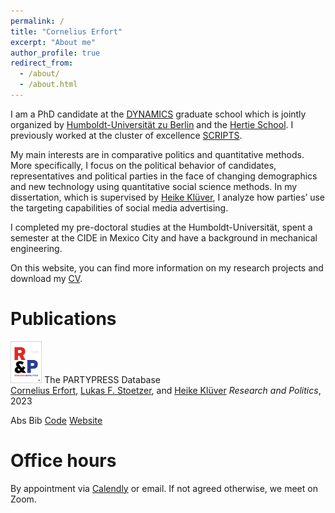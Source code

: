 ```yaml
---
permalink: /
title: "Cornelius Erfort"
excerpt: "About me"
author_profile: true
redirect_from: 
  - /about/
  - /about.html
---
```




I am a PhD candidate at the [DYNAMICS](https://www.sowi.hu-berlin.de/en/dynamics/about-dynamics/about) graduate school which is jointly organized by [Humboldt-Universität zu Berlin](https://www.hu-berlin.de/en) and the [Hertie School](https://www.hertie-school.org/en/). I previously worked at the cluster of excellence [SCRIPTS](https://www.scripts-berlin.eu/).

My main interests are in comparative politics and quantitative methods. More specifically, I focus on the political behavior of candidates, representatives and political parties in the face of changing demographics and new technology using quantitative social science methods. In my dissertation, which is supervised by [Heike Klüver](http://www.heike-kluever.com/), I analyze how parties’ use the targeting capabilities of social media advertising.

I completed my pre-doctoral studies at the Humboldt-Universität, spent a semester at the CIDE in Mexico City and have a background in mechanical engineering.

On this website, you can find more information on my research projects and download my [CV](/cv).

# Publications

<img src="/files/57369_RAP.jpg" width="10%"> The PARTYPRESS Database <br>
<ins>Cornelius Erfort</ins>, [Lukas F. Stoetzer](https://www.lukas-stoetzer.org), and [Heike Klüver](http://www.heike-kluever.com/)
*Research and Politics*, 2023

<a class="abstract btn btn-sm z-depth-0" role="button">Abs</a>
                                        <a class="bibtex btn btn-sm z-depth-0" role="button">Bib</a>
                                        <a href="https://doi.org/10.7910/DVN/HULLNG" class="btn btn-sm z-depth-0" role="button" rel="external nofollow noopener" target="_blank">Code</a>
                                        <a href="[https://doi.org/10.1017/S0003055420000155](https://doi.org/10.1177/20531680231183512)" class="btn btn-sm z-depth-0" role="button" rel="external nofollow noopener" target="_blank">Website</a>



# Office hours
By appointment via [Calendly](https://calendly.com/cornelius-erfort/30min?back=1&month=2023-01) or email. If not agreed otherwise, we meet on Zoom.

<!----
<a class="twitter-timeline" data-lang="en" data-theme="light" href="https://twitter.com/cornelius_mer?ref_src=twsrc%5Etfw">Tweets by cornelius_mer</a> <script async src="https://platform.twitter.com/widgets.js" charset="utf-8"></script>






<div>
 <iframe src="https://en.wikipedia.org/w/api.php?feed=onthisday&action=featuredfeed&feedformat=rss"</iframe> </div>

--->
